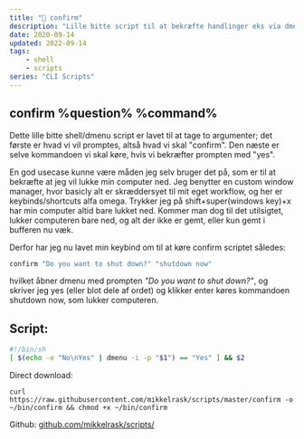 ```yaml
---
title: "🫡 confirm"
description: "Lille bitte script til at bekræfte handlinger eks via dmenu"
date: 2020-09-14
updated: 2022-09-14
tags: 
    - shell
    - scripts
series: "CLI Scripts"
---
```


## confirm %question% %command%
Dette lille bitte shell/dmenu script er lavet til at tage to argumenter; det første er hvad vi vil promptes, altså hvad vi skal "confirm". Den næste er selve kommandoen vi skal køre, hvis vi bekræfter prompten med "yes".

En god usecase kunne være måden jeg selv bruger det på, som er til at bekræfte at jeg vil lukke min computer ned. Jeg benytter en custom window manager, hvor basicly alt er skræddersyet til mit eget workflow, og her er keybinds/shortcuts alfa omega. Trykker jeg på shift+super(windows key)+x har min computer altid bare lukket ned. Kommer man dog til det utilsigtet, lukker computeren bare ned, og alt der ikke er gemt, eller kun gemt i bufferen nu væk.

Derfor har jeg nu lavet min keybind om til at køre confirm scriptet således:

``` bash
confirm "Do you want to shut down?" "shutdown now"
```

hvilket åbner dmenu med prompten *"Do you want to shut down?"*, og skriver jeg yes (eller blot dele af ordet) og klikker enter køres kommandoen shutdown now, som lukker computeren.

## Script:

``` sh
#!/bin/sh
[ $(echo -e "No\nYes" | dmenu -i -p "$1") == "Yes" ] && $2
```

Direct download:

`curl https://raw.githubusercontent.com/mikkelrask/scripts/master/confirm -o ~/bin/confirm && chmod +x ~/bin/confirm`

Github: [github.com/mikkelrask/scripts/](https://raw.githubusercontent.com/mikkelrask/scripts/master/confirm)